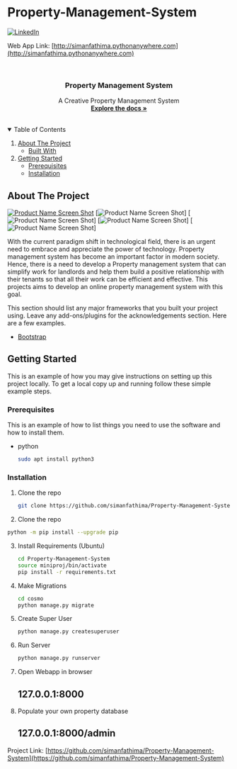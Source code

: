 # Property-Management-System
<!--
*** Thanks for checking out our Property Management System Project.
-->

<!-- PROJECT SHIELDS -->
<!--
*** I'm using markdown "reference style" links for readability.
*** Reference links are enclosed in brackets [ ] instead of parentheses ( ).
*** See the bottom of this document for the declaration of the reference variables
*** for contributors-url, forks-url, etc. This is an optional, concise syntax you may use.
*** https://www.markdownguide.org/basic-syntax/#reference-style-links
-->
[![LinkedIn][linkedin-shield]][linkedin-url]

Web App Link: [http://simanfathima.pythonanywhere.com](http://simanfathima.pythonanywhere.com)

<br />
<p align="center">

  <h3 align="center">Property Management System</h3>
  
  <p align="center">
    A Creative Property Management System
    <br />
    <a href="https://github.com/simanfathima/Property-Management-System"><strong>Explore the docs »</strong></a>
    <br />
    <br />

  </p>
</p>



<!-- TABLE OF CONTENTS -->
<details open="open">
  <summary>Table of Contents</summary>
  <ol>
    <li>
      <a href="#about-the-project">About The Project</a>
      <ul>
        <li><a href="#built-with">Built With</a></li>
      </ul>
    </li>
    <li>
      <a href="#getting-started">Getting Started</a>
      <ul>
        <li><a href="#prerequisites">Prerequisites</a></li>
        <li><a href="#installation">Installation</a></li>
      </ul>
    </li>
  </ol>
</details>



<!-- ABOUT THE PROJECT -->
## About The Project

[![Product Name Screen Shot][product-screenshot1]](simanfathima.pythonanywhere.com)
[![Product Name Screen Shot][product-screenshot2]]
[![Product Name Screen Shot][product-screenshot3]]
[![Product Name Screen Shot][product-screenshot4]]
[![Product Name Screen Shot][product-screenshot5]]

With the current paradigm shift in technological field, there is an urgent need to
embrace and appreciate the power of technology. Property management system has
become an important factor in modern society. Hence, there is a need to develop a
Property management system that can simplify work for landlords and help them
build a positive relationship with their tenants so that all their work can be efficient
and effective. This projects aims to develop an online property management system with this
goal.

This section should list any major frameworks that you built your project using. Leave any add-ons/plugins for the acknowledgements section. Here are a few examples.
* [Bootstrap](https://getbootstrap.com)


<!-- GETTING STARTED -->
## Getting Started

This is an example of how you may give instructions on setting up this project locally.
To get a local copy up and running follow these simple example steps.

### Prerequisites

This is an example of how to list things you need to use the software and how to install them.
* python
  ```sh
  sudo apt install python3
  ```

### Installation

1. Clone the repo
   ```sh
   git clone https://github.com/simanfathima/Property-Management-System.git
   ```
12. Clone the repo
   ```sh
   python -m pip install --upgrade pip
   ```
   
3. Install Requirements (Ubuntu)
   ```sh
   cd Property-Management-System
   source miniproj/bin/activate
   pip install -r requirements.txt
   ```
4. Make Migrations
   ```sh
   cd cosmo
   python manage.py migrate
   ```
5. Create Super User
   ```sh
   python manage.py createsuperuser
   ```
6. Run Server
   ```sh
   python manage.py runserver
   ```
7. Open Webapp in browser
   ## 127.0.0.1:8000
   
8. Populate your own property database
   ## 127.0.0.1:8000/admin



Project Link: [https://github.com/simanfathima/Property-Management-System](https://github.com/simanfathima/Property-Management-System)



<!-- MARKDOWN LINKS & IMAGES -->
<!-- https://www.markdownguide.org/basic-syntax/#reference-style-links -->
[contributors-shield]: https://img.shields.io/github/contributors/simanfathima/Property-Management-System.svg?style=for-the-badge
[contributors-url]: https://github.com/simanfathima/Best-README-Template/graphs/contributors
[forks-shield]: https://img.shields.io/github/forks/simanfathima/Property-Management-System?style=for-the-badge
[forks-url]: https://github.com/simanfathima/Best-README-Template/network/members
[stars-shield]: https://img.shields.io/github/stars/simanfathima/Best-README-Template?style=for-the-badge
[stars-url]: https://github.com/simanfathima/Best-README-Template/stargazers
[issues-shield]: https://img.shields.io/github/issues/simanfathima/Best-README-Template.svg?style=for-the-badge
[issues-url]: https://github.com/simanfathima/Best-README-Template/issues
[license-shield]: https://img.shields.io/github/license/simanfathima/Best-README-Template.svg?style=for-the-badge
[license-url]: https://github.com/simanfathima/Best-README-Template/blob/master/LICENSE.txt
[linkedin-shield]: https://img.shields.io/badge/-LinkedIn-black.svg?style=for-the-badge&logo=linkedin&colorB=555
[linkedin-url]: https://linkedin.com/in/simanfathima-s
[product-screenshot1]: images/home.png
[product-screenshot2]: images/propdetail.png
[product-screenshot3]: images/sell.png
[product-screenshot4]: images/propservices.png
[product-screenshot5]: images/tenant_list.png
